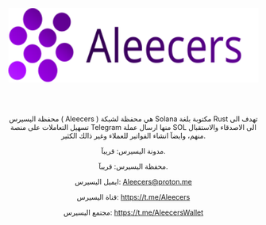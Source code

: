 <div align="center">

<img alt="Aleecers-icon" src="https://github.com/Aleecers/logos/raw/main/logos/transparent/aleecers-right-logo.svg" height="150"/>

<br><br>

محفظة اليسيرس ( Aleecers ) هي محفظة لشبكة Solana مكتوبة بلغة Rust تهدف الى تسهيل التعاملات على منصة Telegram منها ارسال عملة SOL الى الاصدقاء والاستقبال منهم، وايضآ انشاء الفواتير للعملاء وغير ذالك الكثير.

مدونة اليسيرس: قريبآ.

محفظة اليسيرس: قريبآ.

ايميل اليسيرس: Aleecers@proton.me

قناة اليسيرس: https://t.me/Aleecers

مجتمع اليسيرس: https://t.me/AleecersWallet

</div>
